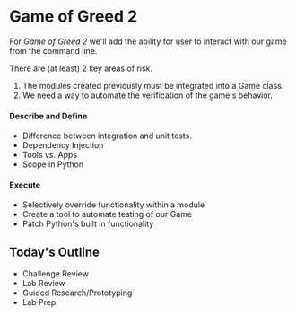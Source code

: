 # Game of Greed 2

For _Game of Greed 2_ we'll add the ability for user to interact with our game from the command line.

There are (at least) 2 key areas of risk.

1. The modules created previously must be integrated into a Game class.
1. We need a way to automate the verification of the game's behavior.

#### Describe and Define

- Difference between integration and unit tests.
- Dependency Injection
- Tools vs. Apps
- Scope in Python

#### Execute

- Selectively override functionality within a module
- Create a tool to automate testing of our Game
- Patch Python's built in functionality

## Today's Outline

- Challenge Review
- Lab Review
- Guided Research/Prototyping
- Lab Prep
